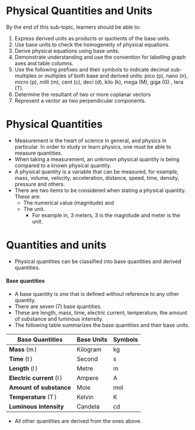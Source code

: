# Physical Quantities and Units

By the end of this sub-topic, learners should be able to:

1. Express derived units as products or quotients of the base units.
2. Use base units to check the homogeneity of physical equations.
3. Derive physical equations using base units.
4. Demonstrate understanding and use the convention for labelling graph axes and table columns.
5. Use the following prefixes and their symbols to indicate decimal sub-multiples or multiples of both base and derived units: pico (p), nano (n), micro (p), milli (m), cent (c), deci (d), kilo (k), mega (M), giga (G) , tera (T).
6. Determine the resultant of two or more coplanar vectors
7. Represent a vector as two perpendicular components.

# Physical Quantities

* Measurement is the heart of science in general, and physics in particular. In order to study or learn physics, one must be able to measure quantities.
* When taking a measurement, an unknown physical quantity is being compared to a known physical quantity.
* A physical quantity is a variable that can be measured, for example, mass, volume, velocity, acceleration, distance, speed, time, density, pressure and others.
* There are two items to be considered when stating a physical quantity. These are:
    - The numerical value (magnitude) and
    - The unit.
        * For example in, 3 meters, 3 is the magnitude and meter is the unit.

# Quantities and units

* Physical quantities can be classified into base quantities and derived quantities.

#### Base quantities

* A base quantity is one that is defined without reference to any other quantity.
* There are seven (7) base quantities.
* These are length, mass, time, electric current, temperature, the amount of substance and luminous intensity.
* The following table summarizes the base quantities and their base units.

| Base Quantities      | Base Units | Symbols |
|----------------------|------------|---------|
| **Mass** ($\operatorname{m}$)          | Kilogram   | kg      |
| **Time** ($\operatorname{t}$)           | Second     | s       |
| **Length** ($\operatorname{l}$)         | Metre      | m       |
| **Electric current** ($\operatorname{I}$)| Ampere     | A       |
| **Amount of substance**            | Mole       | mol     |
| **Temperature** ($\operatorname{T}$)    | Kelvin     | K       |
| **Luminous intensity**              | Candela    | cd      |

* All other quantities are derived from the ones above.